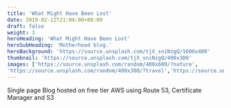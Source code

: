 ```yaml
---
title: 'What Might Have Been Lost'
date: 2019-02-22T21:04:00+00:00
draft: false
weight: 3
heroHeading: 'What Might Have Been Lost'
heroSubHeading: 'Motherhood blog.'
heroBackground: 'https://source.unsplash.com/tjX_sniNzgQ/1600x400'
thumbnail: 'https://source.unsplash.com/tjX_sniNzgQ/400x300'
images: ['https://source.unsplash.com/random/400x600/?nature',
'https://source.unsplash.com/random/400x300/?travel','https://source.unsplash.com/random/400x300/?architecture','https://source.unsplash.com/random/400x600/?buildings','https://source.unsplash.com/random/400x300/?city','https://source.unsplash.com/random/400x600/?business']
---
```


Single page Blog hosted on free tier AWS using Route 53, Certificate Manager and S3
